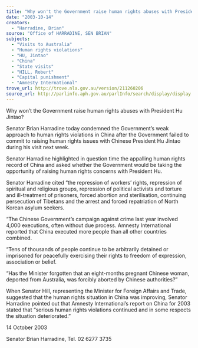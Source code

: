 ```yaml
---
title: "Why won't the Government raise human rights abuses with President Hu Jintao?"
date: "2003-10-14"
creators:
  - "Harradine, Brian"
source: "Office of HARRADINE, SEN BRIAN"
subjects:
  - "Visits to Australia"
  - "Human rights violations"
  - "HU, Jintao"
  - "China"
  - "State visits"
  - "HILL, Robert"
  - "Capital punishment"
  - "Amnesty International"
trove_url: http://trove.nla.gov.au/version/211260206
source_url: http://parlinfo.aph.gov.au/parlInfo/search/display/display.w3p;query=Id%3A%22media/pressrel/YZMA6%22
---
```


 

 

 

 

 

 Why won’t the Government raise human rights abuses  with President Hu Jintao?   

 Senator Brian Harradine today condemned the Government’s weak approach to human  rights violations in China after the Government failed to commit to raising human rights  issues with Chinese President Hu Jintao during his visit next week.   

 Senator Harradine highlighted in question time the appalling human rights record of China  and asked whether the Government would be taking the opportunity of raising human  rights concerns with President Hu.   

 Senator Harradine cited “the repression of workers’ rights, repression of spiritual and  religious groups, repression of political activists and torture and ill-treatment of prisoners,  forced abortion and sterilisation, continuing persecution of Tibetans and the arrest and  forced repatriation of North Korean asylum seekers.   

 “The Chinese Government’s campaign against crime last year involved 4,000 executions,  often without due process.  Amnesty International reported that China executed more  people than all other countries combined.   

 “Tens of thousands of people continue to be arbitrarily detained or imprisoned for  peacefully exercising their rights to freedom of expression, association or belief.   

 “Has the Minister forgotten that an eight-months pregnant Chinese woman, deported from  Australia, was forcibly aborted by Chinese authorities?”   

 When Senator Hill, representing the Minister for Foreign Affairs and Trade, suggested  that the human rights situation in China was improving, Senator Harradine pointed out  that Amnesty International’s report on China for 2003 stated that “serious human rights  violations continued and in some respects the situation deteriorated.” 

 

 

 14 October 2003   

 Senator Brian Harradine, Tel. 02 6277 3735 


